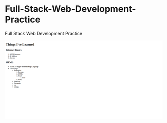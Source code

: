 # Full-Stack-Web-Development-Practice
Full Stack Web Development Practice

![alt text](https://raw.githubusercontent.com/CipherGirl/Images/master/001%20-%20HTML%20Lists%20Assignment%20-%20.png)
